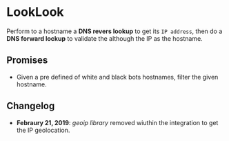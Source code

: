 LookLook
========

Perform to a hostname a __DNS revers lookup__ to get its `IP address`, then do a __DNS forward lockup__ to validate the although the IP as the hostname.

Promises
--------

- Given a pre defined of white and black bots hostnames, filter the given hostname.

Changelog
---------

- __Febraury 21, 2019__: _geoip library_ removed wiuthin the integration to get the IP geolocation.
